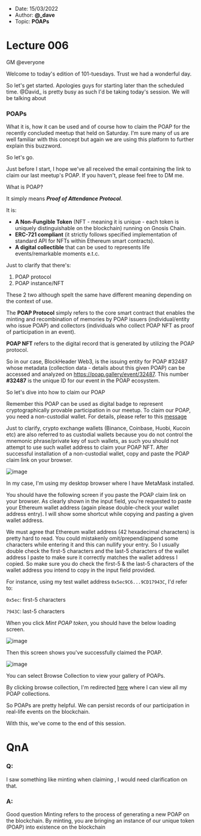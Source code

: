 - Date: 15/03/2022
- Author: **@_dave**
- Topic: **POAPs**

# Lecture 006

GM @everyone

Welcome to today's edition of 101-tuesdays.
Trust we had a wonderful day.

So let's get started.
Apologies guys for starting later than the scheduled time.
@David_  is pretty busy as such I'd be taking today's session.
We will be talking about 

### POAPs 

What it is, how it can be used and of course how to claim the POAP for the recently concluded meetup that held on Saturday.
I'm sure many of us are well familiar with this concept but again we are using this platform to further explain this buzzword.

So let's go.

Just before I start, I hope we've all received the email containing the link to claim our last meetup's POAP.
If you haven't, please feel free to DM me.

What is POAP?

It simply means **_Proof of Attendance Protocol_**.

It is: 
- **A Non-Fungible Token** (NFT - meaning it is unique - each token is uniquely distinguishable on the blockchain) running on Gnosis Chain.
- **ERC-721 compliant** (it strictly follows specified implementation of standard API for NFTs within Ethereum smart contracts).
- **A digital collectible** that can be used to represents life events/remarkable moments e.t.c.


Just to clarify that there's:

1. POAP protocol 
2. POAP instance/NFT

These 2 two although spelt the same have different meaning depending on the context of use. 

The **POAP Protocol** simply refers to the core smart contract that enables the minting and recombination of memories
by POAP issuers (individual/entity who issue POAP) and collectors (individuals who collect POAP NFT as proof of participation in an event).

**POAP NFT** refers to the digital record that is generated by utilizing the POAP protocol.

So in our case, BlockHeader Web3, is the issuing entity for POAP #32487 
whose metadata (collection data - details about this given POAP) can be accessed and analyzed on  https://poap.gallery/event/32487.
This number **#32487** is the unique ID for our event in the POAP ecosystem.

So let's dive into how to claim our POAP

Remember this POAP can be used as digital badge to represent cryptographically provable participation in our meetup.
To claim our POAP, you need a non-custodial wallet.
For details, please refer to this [message](https://discord.com/channels/917010077154680902/940547005535625216/940660548557746196)

Just to clarify, crypto exchange wallets (Binance, Coinbase, Huobi, Kucoin etc) are also referred to as custodial wallets 
because you do not control the mnemonic phrase/private key of such wallets, as such you should not attempt to use such wallet address to claim your POAP NFT.
After successful installation of a non-custodial wallet, copy and paste the POAP claim link on your browser.

![image](https://user-images.githubusercontent.com/64266194/162256392-f4271b8f-f76f-48a5-94e1-1b48d57db02a.png)

In my case, I'm using my desktop browser where I have MetaMask installed.

You should have the following screen if you paste the POAP claim link on your browser.
As clearly shown in the input field, you're requested to paste your Ethereum wallet address (again please double-check your wallet address entry). 
I will show some shortcut while copying and pasting a given wallet address.

We must agree that Ethereum wallet address (42 hexadecimal characters) is pretty hard to read. You could mistakenly omit/prepend/append some characters  while entering it and this can nullify your entry. 
So I usually double check the first-5 characters and the last-5 characters of the wallet address I paste to make sure it correctly matches the wallet address I copied.
So make sure you do check the first-5 & the last-5 characters of the wallet address you intend to copy in the input field provided.

For instance, using  my test wallet address `0x5ec9C6...9CD17943C`, I'd refer to:

`0x5ec`: first-5 characters

`7943C`: last-5 characters 

When you click *Mint POAP token*, you should have the below loading screen.

![image](https://user-images.githubusercontent.com/64266194/162257045-a6b1250e-fe62-4a43-971b-0f476b60823d.png)

Then this screen shows you've successfully claimed the POAP.

![image](https://user-images.githubusercontent.com/64266194/162257179-c59bdac2-ccd4-4396-98bb-bb04a3d74347.png)

You can select Browse Collection to view your gallery of POAPs.

By clicking browse collection, I'm redirected [here](https://app.poap.xyz/scan/0x5ec9C6F1CF9F3c5D10bE3Ae4507e7099CD17943C) where I can view all my POAP collections.

So POAPs are pretty helpful.
We can persist records of our participation in real-life events on the blockchain.

With this, we've come to the end of this session.


# QnA

### Q: 
I saw something like minting when claiming , I would need clarification on that.

### A: 
Good question 
Minting refers to the process of generating a new POAP on the blockchain. 
By minting, you are bringing an instance of our unique token (POAP) into existence on the blockchain

